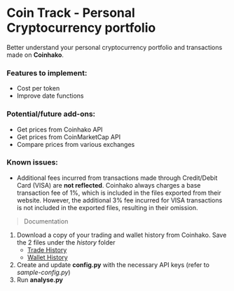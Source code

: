 # Coin Track - Personal Cryptocurrency portfolio
Better understand your personal cryptocurrency portfolio and transactions made on **Coinhako**.

### Features to implement:
- Cost per token
- Improve date functions

### Potential/future add-ons:
- Get prices from Coinhako API
- Get prices from CoinMarketCap API
- Compare prices from various exchanges

### Known issues:
- Additional fees incurred from transactions made through Credit/Debit Card (VISA) are **not reflected**. Coinhako always charges a base transaction fee of 1%, which is included in the files exported from their website. However, the additional 3% fee incurred for VISA transactions is not included in the exported files, resulting in their omission.

> Documentation

1. Download a copy of your trading and wallet history from Coinhako. Save the 2 files under the *history* folder
    - [Trade History](https://www.coinhako.com/wallet/history/trade)
    - [Wallet History](https://www.coinhako.com/wallet/history/wallet)
2. Create and update **config.py** with the necessary API keys (refer to *sample-config.py*)
3. Run **analyse.py**

